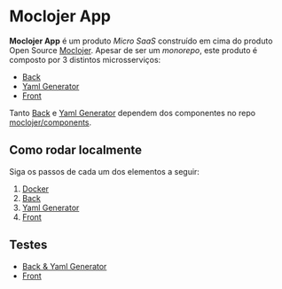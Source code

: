 # Moclojer App

**Moclojer App** é um produto *Micro SaaS* construído em cima do produto Open Source [Moclojer](https://github.com/moclojer/moclojer). Apesar de ser um *monorepo*, este produto é composto por 3 distintos microsserviços:

- [Back](./src/back/README.md)
- [Yaml Generator](./src/yaml_generator/README.md)
- [Front](./src/front/README.md)

Tanto [Back](./src/back/README.md) e [Yaml Generator](./src/yaml_generator/README.md) dependem dos componentes no repo [moclojer/components](https://github.com/moclojer/components/blob/main/README.md). 

## Como rodar localmente

Siga os passos de cada um dos elementos a seguir:

1. [Docker](./docker/README.md#como-rodar-localmente)
2. [Back](./src/back/README.md#como-rodar-localmente)
3. [Yaml Generator](./src/back/README.md#como-rodar-localmente)
4. [Front](./src/front/README.md#como-rodar-localmente)

## Testes

- [Back & Yaml Generator](./test/README.md#back-&-yaml-generator)
- [Front](./test/README.md#front)
